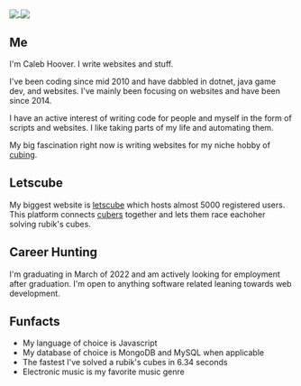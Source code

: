 <a href="https://github.com/anuraghazra/github-readme-stats">
  <img align="center" src="https://github-readme-stats.vercel.app/api?username=coder13&theme=material-palenight&count_private=true&show_icons=true" />
</a>
<a href="https://github.com/anuraghazra/github-readme-stats">
  <img align="center" src="https://github-readme-stats.vercel.app/api/top-langs/?username=coder13&layout=compact&theme=material-palenight&langs_count=8&hide=Shell,Vim%20script" />
</a>

## Me

I'm Caleb Hoover. I write websites and stuff.

I've been coding since mid 2010 and have dabbled in dotnet, java game dev, and websites. I've mainly been focusing on websites and have been since 2014. 

I have an active interest of writing code for people and myself in the form of scripts and websites. I like taking parts of my life and automating them.

My big fascination right now is writing websites for my niche hobby of [cubing](https://www.worldcubeassociation.org/). 

## Letscube

My biggest website is [letscube](https://github.com/coder13/letscube) which hosts almost 5000 registered users. This platform connects [cubers](https://www.worldcubeassociation.org/) together and lets them race eachoher solving rubik's cubes.

## Career Hunting

I'm graduating in March of 2022 and am actively looking for employment after graduation. I'm open to anything software related leaning towards web development.

## Funfacts

 - My language of choice is Javascript
 - My database of choice is MongoDB and MySQL when applicable
 - The fastest I've solved a rubik's cubes in 6.34 seconds
 - Electronic music is my favorite music genre
